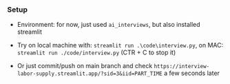 ### Setup
- Environment: for now, just used `ai_interviews`, but also installed streamlit
- Try on local machine with: `streamlit run .\code\interview.py`, on MAC: `streamlit run ./code/interview.py` (CTR + C to stop it)

- Or just commit/push on main branch and check `https://interview-labor-supply.streamlit.app/?sid=3&iid=PART_TIME` a few seconds later